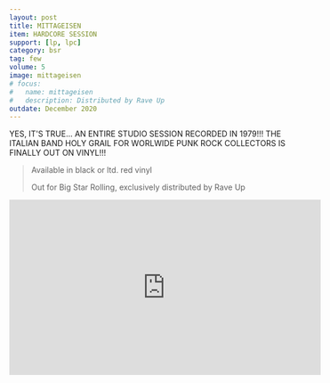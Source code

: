 ```yaml
---
layout: post
title: MITTAGEISEN
item: HARDCORE SESSION
support: [lp, lpc]
category: bsr
tag: few 
volume: 5
image: mittageisen
# focus:
#   name: mittageisen
#   description: Distributed by Rave Up
outdate: December 2020
---
```


YES, IT'S TRUE... AN ENTIRE STUDIO SESSION RECORDED IN 1979!!! THE ITALIAN BAND HOLY GRAIL FOR WORLWIDE PUNK ROCK COLLECTORS IS FINALLY OUT ON VINYL!!!

> Available in black or ltd. red vinyl
>
> Out for Big Star Rolling, exclusively distributed by Rave Up

<iframe width="560" height="315" src="https://www.youtube.com/embed/U4r_iEV0xds" title="YouTube video player" frameborder="0" allow="accelerometer; autoplay; clipboard-write; encrypted-media; gyroscope; picture-in-picture" allowfullscreen></iframe>
